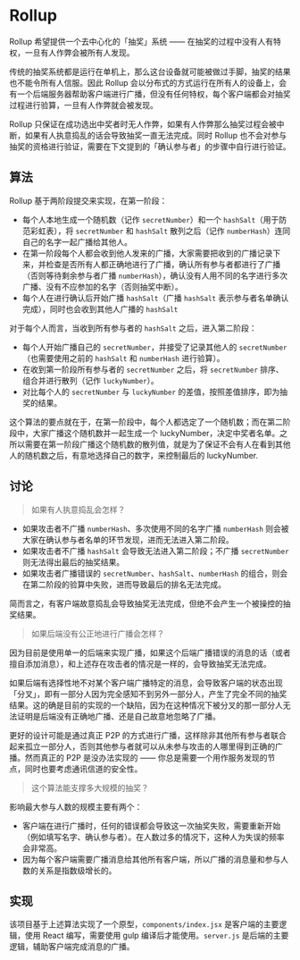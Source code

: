 # Rollup
Rollup 希望提供一个去中心化的「抽奖」系统 —— 在抽奖的过程中没有人有特权，一旦有人作弊会被所有人发现。

传统的抽奖系统都是运行在单机上，那么这台设备就可能被做过手脚，抽奖的结果也不能令所有人信服。因此 Rollup 会以分布式的方式运行在所有人的设备上，会有一个后端服务器帮助客户端进行广播，但没有任何特权，每个客户端都会对抽奖过程进行验算，一旦有人作弊就会被发现。

Rollup 只保证在成功选出中奖者时无人作弊，如果有人作弊那么抽奖过程会被中断，如果有人执意捣乱的话会导致抽奖一直无法完成。同时 Rollup 也不会对参与抽奖的资格进行验证，需要在下文提到的「确认参与者」的步骤中自行进行验证。

## 算法

Rollup 基于两阶段提交来实现，在第一阶段：

- 每个人本地生成一个随机数（记作 `secretNumber`）和一个 `hashSalt`（用于防范彩虹表），将 `secretNumber` 和 `hashSalt` 散列之后（记作 `numberHash`）连同自己的名字一起广播给其他人。
- 在第一阶段每个人都会收到他人发来的广播，大家需要把收到的广播记录下来，并检查是否所有人都正确地进行了广播，确认所有参与者都进行了广播（否则等待剩余参与者广播 `numberHash`），确认没有人用不同的名字进行多次广播、没有不应参加的名字（否则抽奖中断）。
- 每个人在进行确认后开始广播 `hashSalt`（广播 `hashSalt` 表示参与者名单确认完成），同时也会收到其他人广播的 `hashSalt`

对于每个人而言，当收到所有参与者的 `hashSalt` 之后，进入第二阶段：

- 每个人开始广播自己的 `secretNumber`，并接受了记录其他人的 `secretNumber`（也需要使用之前的 `hashSalt` 和 `numberHash` 进行验算）。
- 在收到第一阶段所有参与者的 `secretNumber` 之后，将 `secretNumber` 排序、组合并进行散列（记作 `luckyNumber`）。
- 对比每个人的 `secretNumber` 与 `luckyNumber` 的差值，按照差值排序，即为抽奖的结果。

这个算法的要点就在于，在第一阶段中，每个人都选定了一个随机数；而在第二阶段中，大家广播这个随机数并一起生成一个 luckyNumber，决定中奖者名单。之所以需要在第一阶段广播这个随机数的散列值，就是为了保证不会有人在看到其他人的随机数之后，有意地选择自己的数字，来控制最后的 luckyNumber.

## 讨论

> 如果有人执意捣乱会怎样？

- 如果攻击者不广播 `numberHash`、多次使用不同的名字广播 `numberHash` 则会被大家在确认参与者名单的环节发现，进而无法进入第二阶段。
- 如果攻击者不广播 `hashSalt` 会导致无法进入第二阶段；不广播 `secretNumber` 则无法得出最后的抽奖结果。
- 如果攻击者广播错误的 `secretNumber`、`hashSalt`、`numberHash` 的组合，则会在第二阶段的验算中失败，进而导致最后的排名无法完成。

简而言之，有客户端故意捣乱会导致抽奖无法完成，但绝不会产生一个被操控的抽奖结果。

> 如果后端没有公正地进行广播会怎样？

因为目前是使用单一的后端来实现广播，如果这个后端广播错误的消息的话（或者擅自添加消息），和上述存在攻击者的情况是一样的，会导致抽奖无法完成。

如果后端有选择性地不对某个客户端广播特定的消息，会导致客户端的状态出现「分叉」，即有一部分人因为完全感知不到另外一部分人，产生了完全不同的抽奖结果。这的确是目前的实现的一个缺陷，因为在这种情况下被分叉的那一部分人无法证明是后端没有正确地广播、还是自己故意地忽略了广播。

更好的设计可能是通过真正 P2P 的方式进行广播，这样除非其他所有参与者联合起来孤立一部分人，否则其他参与者就可以从未参与攻击的人哪里得到正确的广播。然而真正的 P2P 是没办法实现的 —— 你总是需要一个用作服务发现的节点，同时也要考虑通讯信道的安全性。

> 这个算法能支撑多大规模的抽奖？

影响最大参与人数的规模主要有两个：

- 客户端在进行广播时，任何的错误都会导致这一次抽奖失败，需要重新开始（例如填写名字、确认参与者）。在人数过多的情况下，这种人为失误的频率会非常高。
- 因为每个客户端需要广播消息给其他所有客户端，所以广播的消息量和参与人数的关系是指数级增长的。

## 实现

该项目基于上述算法实现了一个原型，`components/index.jsx` 是客户端的主要逻辑，使用 React 编写，需要使用 gulp 编译后才能使用。`server.js` 是后端的主要逻辑，辅助客户端完成消息的广播。
